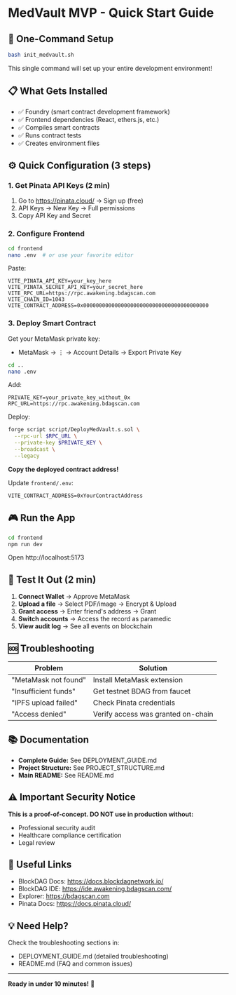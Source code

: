 # MedVault MVP - Quick Start Guide

## 🚀 One-Command Setup

```bash
bash init_medvault.sh
```

This single command will set up your entire development environment!

## 📋 What Gets Installed

- ✅ Foundry (smart contract development framework)
- ✅ Frontend dependencies (React, ethers.js, etc.)
- ✅ Compiles smart contracts
- ✅ Runs contract tests
- ✅ Creates environment files

## ⚙️ Quick Configuration (3 steps)

### 1. Get Pinata API Keys (2 min)

1. Go to https://pinata.cloud/ → Sign up (free)
2. API Keys → New Key → Full permissions
3. Copy API Key and Secret

### 2. Configure Frontend

```bash
cd frontend
nano .env  # or use your favorite editor
```

Paste:
```env
VITE_PINATA_API_KEY=your_key_here
VITE_PINATA_SECRET_API_KEY=your_secret_here
VITE_RPC_URL=https://rpc.awakening.bdagscan.com
VITE_CHAIN_ID=1043
VITE_CONTRACT_ADDRESS=0x0000000000000000000000000000000000000000
```

### 3. Deploy Smart Contract

Get your MetaMask private key:
- MetaMask → ⋮ → Account Details → Export Private Key

```bash
cd ..
nano .env
```

Add:
```env
PRIVATE_KEY=your_private_key_without_0x
RPC_URL=https://rpc.awakening.bdagscan.com
```

Deploy:
```bash
forge script script/DeployMedVault.s.sol \
  --rpc-url $RPC_URL \
  --private-key $PRIVATE_KEY \
  --broadcast \
  --legacy
```

**Copy the deployed contract address!**

Update `frontend/.env`:
```env
VITE_CONTRACT_ADDRESS=0xYourContractAddress
```

## 🎮 Run the App

```bash
cd frontend
npm run dev
```

Open http://localhost:5173

## 🧪 Test It Out (2 min)

1. **Connect Wallet** → Approve MetaMask
2. **Upload a file** → Select PDF/image → Encrypt & Upload
3. **Grant access** → Enter friend's address → Grant
4. **Switch accounts** → Access the record as paramedic
5. **View audit log** → See all events on blockchain

## 🆘 Troubleshooting

| Problem | Solution |
|---------|----------|
| "MetaMask not found" | Install MetaMask extension |
| "Insufficient funds" | Get testnet BDAG from faucet |
| "IPFS upload failed" | Check Pinata credentials |
| "Access denied" | Verify access was granted on-chain |

## 📚 Documentation

- **Complete Guide:** See DEPLOYMENT_GUIDE.md
- **Project Structure:** See PROJECT_STRUCTURE.md
- **Main README:** See README.md

## ⚠️ Important Security Notice

**This is a proof-of-concept. DO NOT use in production without:**
- Professional security audit
- Healthcare compliance certification
- Legal review

## 🔗 Useful Links

- BlockDAG Docs: https://docs.blockdagnetwork.io/
- BlockDAG IDE: https://ide.awakening.bdagscan.com/
- Explorer: https://bdagscan.com
- Pinata Docs: https://docs.pinata.cloud/

## 💡 Need Help?

Check the troubleshooting sections in:
- DEPLOYMENT_GUIDE.md (detailed troubleshooting)
- README.md (FAQ and common issues)

---

**Ready in under 10 minutes!** 🎉
